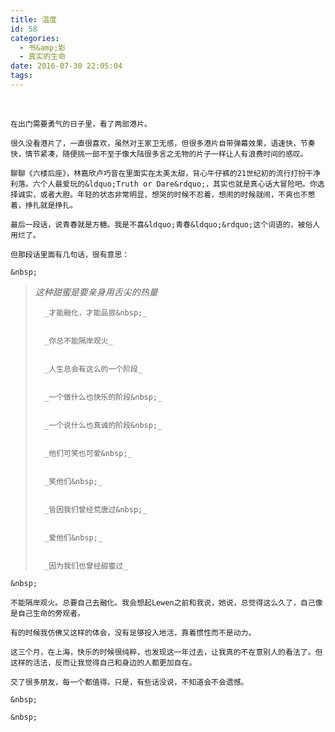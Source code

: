 ```yaml
---
title: 温度
id: 58
categories:
  - 书&amp;影
  - 真实的生命
date: 2016-07-30 22:05:04
tags:
---
```


&nbsp;

	在出门需要勇气的日子里，看了两部港片。

	很久没看港片了，一直很喜欢，虽然对王家卫无感，但很多港片自带弹幕效果，语速快，节奏快，情节紧凑，随便挑一部不至于像大陆很多言之无物的片子一样让人有浪费时间的感叹。

	聊聊《六楼后座》，林嘉欣卢巧音在里面实在太美太甜，背心牛仔裤的21世纪初的流行打扮干净利落。六个人最爱玩的&ldquo;Truth or Dare&rdquo;，其实也就是真心话大冒险吧。你选择诚实，或者大胆。年轻的状态非常明显，想哭的时候不忍着，想闹的时候就闹，不爽也不憋着，挣扎就是挣扎。

	最后一段话，说青春就是方糖。我是不喜&ldquo;青春&ldquo;&rdquo;这个词语的，被俗人用烂了。

	但那段话里面有几句话，很有意思：

	&nbsp;

> _这种甜蜜是要亲身用舌尖的热量_> 
> 
> 		_才能融化，才能品尝&nbsp;_> 
> 
> 		_你总不能隔岸观火_> 
> 
> 		_人生总会有这么的一个阶段_> 
> 
> 		_一个做什么也快乐的阶段&nbsp;_> 
> 
> 		_一个说什么也真诚的阶段&nbsp;_> 
> 
> 		_他们可笑也可爱&nbsp;_> 
> 
> 		_笑他们&nbsp;_> 
> 
> 		_皆因我们曾经荒唐过&nbsp;_> 
> 
> 		_爱他们&nbsp;_> 
> 
> 		_因为我们也曾经甜蜜过_

	&nbsp;

	不能隔岸观火。总要自己去融化。我会想起Lewen之前和我说，她说，总觉得这么久了，自己像是自己生命的旁观者。

	有的时候我仿佛又这样的体会，没有足够投入地活，靠着惯性而不是动力。

	这三个月，在上海，快乐的时候很纯粹，也发现这一年过去，让我真的不在意别人的看法了。但这样的活法，反而让我觉得自己和身边的人都更加自在。

	交了很多朋友，每一个都值得。只是，有些话没说，不知道会不会遗憾。

	&nbsp;

	&nbsp;